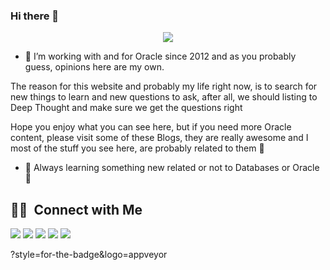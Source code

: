 ### Hi there 👋

<!--
**Project-42/Project-42** is a ✨ _special_ ✨ repository because its `README.md` (this file) appears on your GitHub profile.

Here are some ideas to get you started:

- 🔭 I’m currently working on ...
- 🌱 I’m currently learning ...
- 👯 I’m looking to collaborate on ...
- 🤔 I’m looking for help with ...
- 💬 Ask me about ...
- 📫 How to reach me: ...
- 😄 Pronouns: ...
- ⚡ Fun fact: ...
-->

<p align="center">
<a href="https://project42.site/"><img src=https://i1.wp.com/project42.site/wp-content/uploads/2020/08/dont-panic-website-font.png?resize=1024%2C1024&ssl=1"/></a>


- 🔭 I’m working with and for Oracle since 2012 and as you probably guess, opinions here are my own.

The reason for this website and probably my life right now, is to search for new things to learn and new questions to ask, after all, we should listing to Deep Thought and make sure we get the questions right

Hope you enjoy what you can see here, but if you need more Oracle content, please visit some of these Blogs, they are really awesome and I most of the stuff you see here, are probably related to them 🙂


- 🌱 Always learning something new related or not to Databases or Oracle 🙂


##  🤝🏻 &nbsp;Connect with Me
<p align="left">
<a href="https://www.linkedin.com/in/victor-torres-m/"><img src="https://img.shields.io/badge/-Victor%20Torres-0077B5?style=for-the-badge&logo=Linkedin&logoColor=white"/></a>
<a href="https://twitter.com/Solifugo/"><img src="https://img.shields.io/badge/-Victor%20Torres-0077B5?style=for-the-badge&logo=Twitter&logoColor=white"/></a>  
<a href="https://dev.to/project42/"><img src="https://img.shields.io/badge/-Project42-0077B5?style=for-the-badge&logo=dev.to&logoColor=white"/></a>  
<a href="https://dev.to/project42/"><img src="https://img.shields.io/badge/-Project42-?style=for-the-badge&logo=dev.to&logoColor=white"/></a>  
<a href="https://dev.to/project42/"><img src="https://img.shields.io/badge/-Project42-?style=for-the-badge&logo=dev.to&logoColor=black"/></a>  


?style=for-the-badge&logo=appveyor
